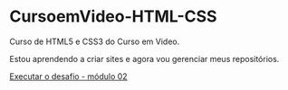 # CursoemVideo-HTML-CSS
 Curso de HTML5 e CSS3 do Curso em Video.

 Estou aprendendo a criar sites e agora vou gerenciar meus repositórios.

 <a href="https://m4theu5m.github.io/CursoemVideo-HTML-CSS/modulo-02/aula19-desafio-seguido/">Executar o desafio - módulo 02</a>
